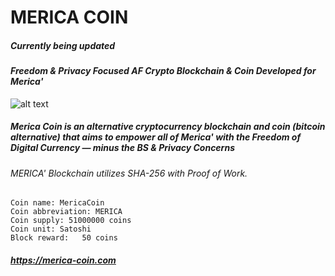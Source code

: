 # **MERICA COIN** #  
##### *Currently being updated* #####
#### *Freedom & Privacy Focused AF Crypto Blockchain & Coin Developed for Merica'* ####

![alt text](https://github.com/ttracx/merica-coin/blob/main/src/merica_eagle_profile.png)

##### Merica Coin is an alternative cryptocurrency blockchain and coin (bitcoin alternative) that aims to empower all of Merica' with the Freedom of Digital Currency — minus the BS & Privacy Concerns #####

######  MERICA' Blockchain utilizes SHA-256 with Proof of Work. ###### 

```
Coin name: MericaCoin 
Coin abbreviation: MERICA
Coin supply: 51000000 coins
Coin unit: Satoshi
Block reward:	50 coins

```

##### https://merica-coin.com #####
